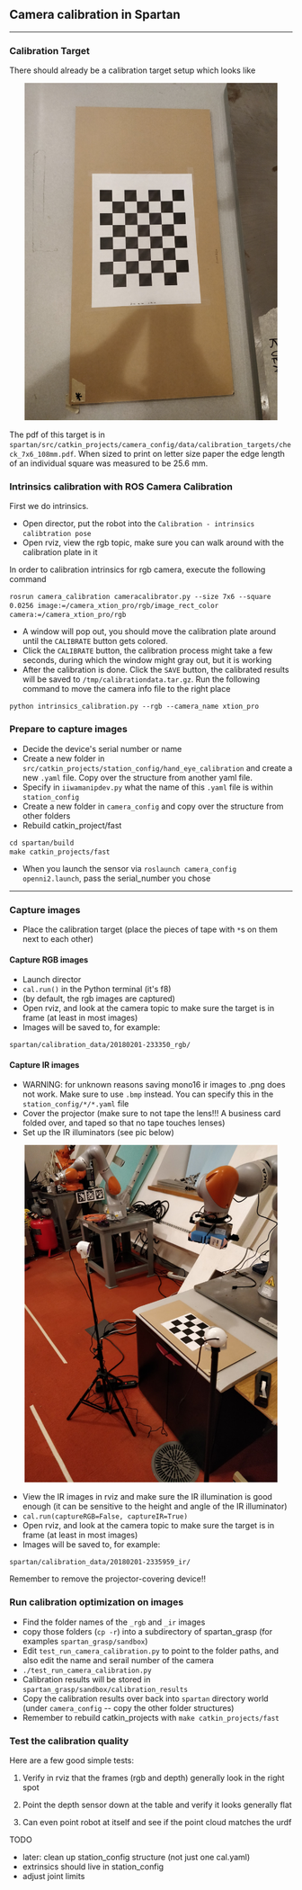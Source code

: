 ## Camera calibration in Spartan

---

### Calibration Target
There should already be a calibration target setup which looks like
<p align="center">
  <img src="./doc/checkerboard.jpg" width="450"/>
</p>

The pdf of this target is in `spartan/src/catkin_projects/camera_config/data/calibration_targets/check_7x6_108mm.pdf`. When sized to print on letter size paper the edge length of an individual square was measured to be 25.6 mm.

### Intrinsics calibration with ROS Camera Calibration
First we do intrinsics.
- Open director, put the robot into the `Calibration - intrinsics calibtration pose`
- Open rviz, view the rgb topic, make sure you can walk around with the calibration plate in it

In order to calibration intrinsics for rgb camera, execute the following command
```
rosrun camera_calibration cameracalibrator.py --size 7x6 --square 0.0256 image:=/camera_xtion_pro/rgb/image_rect_color camera:=/camera_xtion_pro/rgb
```
- A window will pop out, you should move the calibration plate around until the `CALIBRATE` button gets colored.
- Click the `CALIBRATE` button, the calibration process might take a few seconds, during which the window might gray out, but it is working
- After the calibration is done. Click the `SAVE` button, the calibrated results will be saved to `/tmp/calibrationdata.tar.gz`. Run the following command to move the camera info file to the right place
```
python intrinsics_calibration.py --rgb --camera_name xtion_pro
```

### Prepare to capture images

- Decide the device's serial number or name
- Create a new folder in `src/catkin_projects/station_config/hand_eye_calibration` and create a new `.yaml` file.  Copy over the structure from another yaml file.
- Specify in `iiwamanipdev.py` what the name of this `.yaml` file is within `station_config`
- Create a new folder in `camera_config` and copy over the structure from other folders
- Rebuild catkin_project/fast
```
cd spartan/build
make catkin_projects/fast
```
- When you launch the sensor via `roslaunch camera_config openni2.launch`, pass the serial_number you chose

---

### Capture images

- Place the calibration target (place the pieces of tape with `*`s on them next to each other)

#### Capture RGB images

- Launch director
- `cal.run()` in the Python terminal (it's f8)
- (by default, the rgb images are captured)
- Open rviz, and look at the camera topic to make sure the target is in frame (at least in most images)
- Images will be saved to, for example:
```
spartan/calibration_data/20180201-233350_rgb/
```

#### Capture IR images

- WARNING: for unknown reasons saving mono16 ir images to .png does not work.  Make sure to use `.bmp` instead.  You can specify this in the `station_config/*/*.yaml` file
- Cover the projector (make sure to not tape the lens!!! A business card folded over, and taped so that no tape touches lenses)
- Set up the IR illuminators (see pic below)

<p align="center">
  <img src="./doc/kuka_ir_illuminators.jpg" width="450"/>
</p>

- View the IR images in rviz and make sure the IR illumination is good enough (it can be sensitive to the height and angle of the IR illuminator)
- `cal.run(captureRGB=False, captureIR=True)`
- Open rviz, and look at the camera topic to make sure the target is in frame (at least in most images)
- Images will be saved to, for example:
```
spartan/calibration_data/20180201-2335959_ir/
```

Remember to remove the projector-covering device!!

### Run calibration optimization on images

- Find the folder names of the `_rgb` and `_ir` images
- copy those folders (`cp -r`) into a subdirectory of spartan_grasp (for examples `spartan_grasp/sandbox`)
- Edit `test_run_camera_calibration.py` to point to the folder paths, and also edit the name and serail number of the camera
- `./test_run_camera_calibration.py`
- Calibration results will be stored in `spartan_grasp/sandbox/calibration_results`
- Copy the calibration results over back into `spartan` directory world (under `camera_config` -- copy the other folder structures)
- Remember to rebuild catkin_projects with `make catkin_projects/fast`

### Test the calibration quality

Here are a few good simple tests:

1. Verify in rviz that the frames (rgb and depth) generally look in the right spot

2. Point the depth sensor down at the table and verify it looks generally flat

3. Can even point robot at itself and see if the point cloud matches the urdf


TODO
- later: clean up station_config structure (not just one cal.yaml)
- extrinsics should live in station_config
- adjust joint limits
